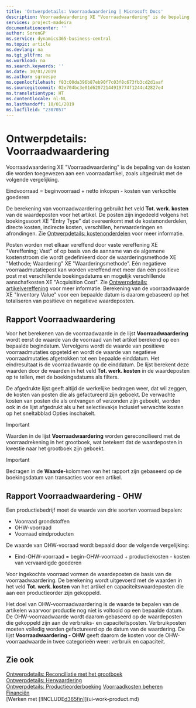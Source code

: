 ```yaml
---
title: 'Ontwerpdetails: Voorraadwaardering | Microsoft Docs'
description: Voorraadwaardering XE "Voorraadwaardering" is de bepaling van de kosten die worden toegewezen aan een voorraadartikel, zoals uitgedrukt met de volgende vergelijking.
services: project-madeira
documentationcenter: ''
author: SorenGP
ms.service: dynamics365-business-central
ms.topic: article
ms.devlang: na
ms.tgt_pltfrm: na
ms.workload: na
ms.search.keywords: ''
ms.date: 10/01/2019
ms.author: sgroespe
ms.openlocfilehash: f83c00da396b87eb90f7c03f8c673fb3cd2d1aaf
ms.sourcegitcommit: 02e704bc3e01d62072144919774f1244c42827e4
ms.translationtype: HT
ms.contentlocale: nl-NL
ms.lasthandoff: 10/01/2019
ms.locfileid: "2307057"
---
```

# <a name="design-details-inventory-valuation"></a>Ontwerpdetails: Voorraadwaardering
Voorraadwaardering XE "Voorraadwaardering" is de bepaling van de kosten die worden toegewezen aan een voorraadartikel, zoals uitgedrukt met de volgende vergelijking.  

Eindvoorraad = beginvoorraad + netto inkopen - kosten van verkochte goederen  

De berekening van voorraadwaardering gebruikt het veld **Tot. werk. kosten** van de waardeposten voor het artikel. De posten zijn ingedeeld volgens het boekingssoort XE "Entry Type" dat overeenkomt met de kostenonderdelen, directe kosten, indirecte kosten, verschillen, herwaarderingen en afrondingen. Zie [Ontwerpdetails: kostenonderdelen](design-details-cost-components.md) voor meer informatie.  

Posten worden met elkaar vereffend door vaste vereffening XE "Vereffening; Vast" of op basis van de aanname van de algemene kostenstroom die wordt gedefinieerd door de waarderingsmethode XE "Methode; Waardering" XE "Waarderingsmethode". Eén negatieve voorraadmutatiepost kan worden vereffend met meer dan één positieve post met verschillende boekingsdatums en mogelijk verschillende aanschafkosten XE "Acquisition Cost". Zie [Ontwerpdetails: artikelvereffening](design-details-item-application.md) voor meer informatie. Berekening van de voorraadwaarde XE "Inventory Value" voor een bepaalde datum is daarom gebaseerd op het totaliseren van positieve en negatieve waardeposten.  

## <a name="inventory-valuation-report"></a>Rapport Voorraadwaardering  
Voor het berekenen van de voorraadwaarde in de lijst **Voorraadwaardering** wordt eerst de waarde van de voorraad van het artikel berekend op een bepaalde begindatum. Vervolgens wordt de waarde van positieve voorraadmutaties opgeteld en wordt de waarde van negatieve voorraadmutaties afgetrokken tot een bepaalde einddatum. Het eindresultaat is de voorraadwaarde op de einddatum. De lijst berekent deze waarden door de waarden in het veld **Tot. werk. kosten** in de waardeposten op te tellen, met de boekingsdatums als filters.  

De afgedrukte lijst geeft altijd de werkelijke bedragen weer, dat wil zeggen, de kosten van posten die als gefactureerd zijn geboekt. De verwachte kosten van posten die als ontvangen of verzonden zijn geboekt, worden ook in de lijst afgedrukt als u het selectievakje Inclusief verwachte kosten op het sneltabblad Opties inschakelt.  

> [!IMPORTANT]  
>  Waarden in de lijst **Voorraadwaardering** worden gereconcilieerd met de voorraadrekening in het grootboek, wat betekent dat de waardeposten in kwestie naar het grootboek zijn geboekt.  

> [!IMPORTANT]  
>  Bedragen in de **Waarde**-kolommen van het rapport zijn gebaseerd op de boekingsdatum van transacties voor een artikel.  

## <a name="inventory-valuation---wip-report"></a>Rapport Voorraadwaardering - OHW  
Een productiebedrijf moet de waarde van drie soorten voorraad bepalen:  

* Voorraad grondstoffen  
* OHW-voorraad  
* Voorraad eindproducten  

De waarde van OHW-vooraad wordt bepaald door de volgende vergelijking:  

* Eind-OHW-voorraad = begin-OHW-voorraad + productiekosten - kosten van vervaardigde goederen  

Voor ingekochte voorraad vormen de waardeposten de basis van de voorraadwaardering. De berekening wordt uitgevoerd met de waarden in het veld **Tot. werk. kosten** van het artikel en capaciteitswaardeposten die aan een productieorder zijn gekoppeld.  

Het doel van OHW-voorraadwaardering is de waarde te bepalen van de artikelen waarvoor productie nog niet is voltooid op een bepaalde datum. De OHW-voorraadwaarde wordt daarom gebaseerd op de waardeposten die gekoppeld zijn aan de verbruiks- en capaciteitsposten. Verbruikposten moeten volledig worden gefactureerd op de datum van de waardering. De lijst **Voorraadwaardering - OHW** geeft daarom de kosten voor de OHW-voorraadwaarde in twee categorieën weer: verbruik en capaciteit.  

## <a name="see-also"></a>Zie ook  
[Ontwerpdetails: Reconciliatie met het grootboek](design-details-reconciliation-with-the-general-ledger.md)   
[Ontwerpdetails: Herwaardering](design-details-revaluation.md)   
[Ontwerpdetails: Productieorderboeking](design-details-production-order-posting.md)
[Voorraadkosten beheren](finance-manage-inventory-costs.md)  
[Financiën](finance.md)  
[Werken met [!INCLUDE[d365fin](includes/d365fin_md.md)]](ui-work-product.md)
